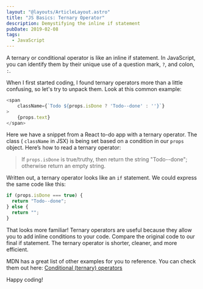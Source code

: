 ```yaml
---
layout: "@layouts/ArticleLayout.astro"
title: "JS Basics: Ternary Operator"
description: Demystifying the inline if statement
pubDate: 2019-02-08
tags:
  - JavaScript
---
```


A ternary or conditional operator is like an inline if statement. In JavaScript, you can identify them by their unique use of a question mark, `?`, and colon, `:`.

When I first started coding, I found ternary operators more than a little confusing, so let's try to unpack them. Look at this common example:

<!-- ```js/1 -->
```js
<span
    className={`Todo ${props.isDone ? 'Todo--done' : ''}`}
>
    {props.text}
</span>
```

Here we have a snippet from a React to-do app with a ternary operator. The class ( `className` in JSX) is being set based on a condition in our `props` object. Here’s how to read a ternary operator:

> If `props.isDone` is true/truthy, then return the string "Todo--done"; otherwise return an empty string.

Written out, a ternary operator looks like an `if` statement. We could express the same code like this:

```js
if (props.isDone === true) {
  return "Todo--done";
} else {
  return "";
}
```

That looks more familiar! Ternary operators are useful because they allow you to add inline conditions to your code. Compare the original code to our final if statement. The ternary operator is shorter, cleaner, and more efficient.

MDN has a great list of other examples for you to reference. You can check them out here: [Conditional (ternary) operators](https://developer.mozilla.org/en-US/docs/Web/JavaScript/Reference/Operators/Conditional_Operator)

Happy coding!
